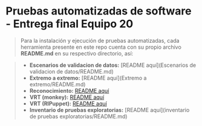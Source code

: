# Pruebas automatizadas de software - Entrega final Equipo 20

> Para la instalación y ejecución de pruebas automatizadas, cada herramienta presente en este repo cuenta con su propio archivo **README.md** en su respectivo directorio, así:

> - **Escenarios de validacion de datos:** [README aquí](Escenarios de validacion de datos/README.md)
> - **Extremo a extremo:** [README aquí](Extremo a extremo/README.md)
> - **Reconocimiento:** [README aquí](Reconocimiento/README.md)
> - **VRT (monkey):** [README aquí](VRT/monkey/README.md)
> - **VRT (RIPuppet):** [README aquí](VRT/RIPuppet/README.md)
> - **Inventario de pruebas exploratorias:** [README aquí](inventario de pruebas exploratorias/README.md)
